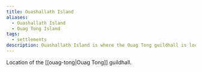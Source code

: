 ```yaml
---
title: Ouashallath Island
aliases:
  - Ouashallath Island
  - Ouag Tong Island
tags:
  - settlements
description: Ouashallath Island is where the Ouag Tong guildhall is located.
---
```

Location of the [[ouag-tong|Ouag Tong]] guildhall.